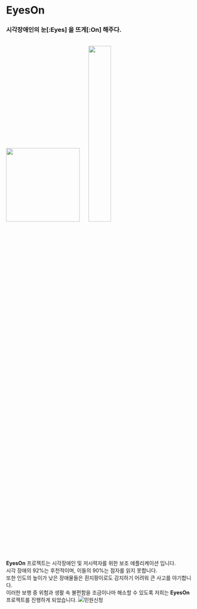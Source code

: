 # EyesOn
### 시각장애인의 눈[:Eyes] 을 뜨게[:On] 해주다.
<br/>
<img src="/uploads/8826ed638e19fc4b7721779382cd9063/app_logo.png"  width="200" height="200"/>  
&nbsp;&nbsp;&nbsp;&nbsp;&nbsp;<img src="/uploads/87073df6594b49852dcdb0f2a34d0fbd/logo.png"  width="35%" height="35%"/>  
<br/><br/>
 
**EyesOn** 프로젝트는 시각장애인 및 저시력자를 위한 보조 애플리케이션 입니다.<br/>
시각 장애의 92%는 후천적이며, 이들의 90%는 점자를 읽지 못합니다.<br/>
또한 인도의 높이가 낮은 장애물들은 흰지팡이로도 감지하기 어려워 큰 사고를 야기합니다. <br/>
이러한 보행 중 위험과 생활 속 불편함을 조금이나마 해소할 수 있도록 저희는 **EyesOn** 프로젝트를 진행하게 되었습니다.
![민원신청](/uploads/0bc4f3842410f6beadbe0c664159e06e/민원신청.gif)
